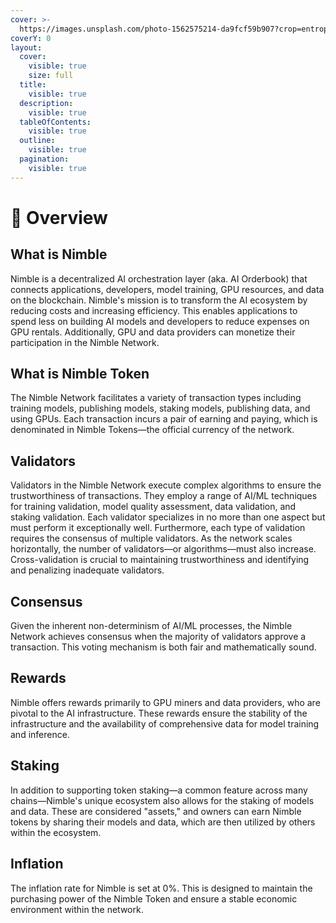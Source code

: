 ```yaml
---
cover: >-
  https://images.unsplash.com/photo-1562575214-da9fcf59b907?crop=entropy&cs=srgb&fm=jpg&ixid=M3wxOTcwMjR8MHwxfHNlYXJjaHw1fHxsaWdodHxlbnwwfHx8fDE3MTQwMzgyMjd8MA&ixlib=rb-4.0.3&q=85
coverY: 0
layout:
  cover:
    visible: true
    size: full
  title:
    visible: true
  description:
    visible: true
  tableOfContents:
    visible: true
  outline:
    visible: true
  pagination:
    visible: true
---
```


# 🔅 Overview

## What is Nimble

Nimble is a decentralized AI orchestration layer (aka. AI Orderbook) that connects applications, developers, model training, GPU resources, and data on the blockchain. Nimble's mission is to transform the AI ecosystem by reducing costs and increasing efficiency. This enables applications to spend less on building AI models and developers to reduce expenses on GPU rentals. Additionally, GPU and data providers can monetize their participation in the Nimble Network.

## What is Nimble Token

The Nimble Network facilitates a variety of transaction types including training models, publishing models, staking models, publishing data, and using GPUs. Each transaction incurs a pair of earning and paying, which is denominated in Nimble Tokens—the official currency of the network.

## Validators

Validators in the Nimble Network execute complex algorithms to ensure the trustworthiness of transactions. They employ a range of AI/ML techniques for training validation, model quality assessment, data validation, and staking validation. Each validator specializes in no more than one aspect but must perform it exceptionally well. Furthermore, each type of validation requires the consensus of multiple validators. As the network scales horizontally, the number of validators—or algorithms—must also increase. Cross-validation is crucial to maintaining trustworthiness and identifying and penalizing inadequate validators.

## Consensus

Given the inherent non-determinism of AI/ML processes, the Nimble Network achieves consensus when the majority of validators approve a transaction. This voting mechanism is both fair and mathematically sound.

## Rewards

Nimble offers rewards primarily to GPU miners and data providers, who are pivotal to the AI infrastructure. These rewards ensure the stability of the infrastructure and the availability of comprehensive data for model training and inference.

## Staking

In addition to supporting token staking—a common feature across many chains—Nimble's unique ecosystem also allows for the staking of models and data. These are considered "assets," and owners can earn Nimble tokens by sharing their models and data, which are then utilized by others within the ecosystem.

## Inflation

The inflation rate for Nimble is set at 0%. This is designed to maintain the purchasing power of the Nimble Token and ensure a stable economic environment within the network.
